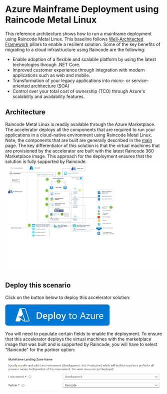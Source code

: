 # Azure Mainframe Deployment using Raincode Metal Linux

This reference architecture shows how to run a mainframe deployment using Raincode Metal Linux. This baseline follows [Well-Architected Framework](https://learn.microsoft.com/en-us/azure/architecture/framework/) pillars to enable a resilient solution. Some of the key benefits of migrating to a cloud infrastructure using Raincode are the following: 
* Enable adoption of a flexible and scalable platform by using the latest technologies through .NET Core.
* Improved customer experience through integration with modern applications such as web and mobile.
* Transformation of your legacy applications into micro- or service-oriented architecture (SOA)
* Control over your total cost of ownership (TCO) through Azure's scalability and availability features.

## Architecture
Raincode Metal Linux is readily available through the Azure Marketplace. The accelerator deploys all the components that are required to run your applications in a cloud-native environment using Raincode Metal Linux. Note, the components that are built are generally described in the [main](/README.md) page. The key differentiator of this solution is that the virtual machines that are provisioned by the accelerator are built with the latest Raincode 360 Marketplace image. This approach for the deployment ensures that the solution is fully supported by Raincode.  
![image](/docs/images/raincode.png)

## Deploy this scenario
Click on the button below to deploy this accelerator solution:

[![`DTA-Button-ALZ`](https://raw.githubusercontent.com/Azure/azure-quickstart-templates/master/1-CONTRIBUTION-GUIDE/images/deploytoazure.svg?sanitize=true)](https://ms.portal.azure.com/#view/Microsoft_Azure_CreateUIDef/CustomDeploymentBlade/uri/https%3A%2F%2Fraw.githubusercontent.com%2Flapate%2Fazure-mainframe-landing-zone-public%2Fmain%2Finfra%2Fmain-template%2Fmain.json/uiFormDefinitionUri/https%3A%2F%2Fraw.githubusercontent.com%2Flapate%2Fazure-mainframe-landing-zone-public%2Fmain%2Fdocs%2Freference%2Fportal.mainframeLandingZone.json)

You will need to populate certain fields to enable the deployment. To ensure that this accelerator deploys the virtual machines with the marketplace image that was built and is supported by Raincode, you will have to select "Raincode" for the partner option: 

![image](/docs/images/raincode_guide.png)



